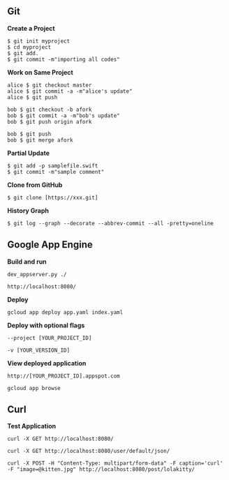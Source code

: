 ## Git
**Create a Project**
```
$ git init myproject
$ cd myproject
$ git add.
$ git commit -m"importing all codes"
```

**Work on Same Project**
```
alice $ git checkout master
alice $ git commit -a -m"alice's update"
alice $ git push
```
```
bob $ git checkout -b afork
bob $ git commit -a -m"bob's update"
bob $ git push origin afork
```
```
bob $ git push
bob $ git merge afork
```

**Partial Update**
```
$ git add -p samplefile.swift
$ git commit -m"sample comment"
```

**Clone from GitHub**
```
$ git clone [https://xxx.git]
```

**History Graph**
```
$ git log --graph --decorate --abbrev-commit --all -pretty=oneline
```

## Google App Engine
**Build and run**
```
dev_appserver.py ./
```
```
http://localhost:8080/
```

**Deploy**
```
gcloud app deploy app.yaml index.yaml
```

**Deploy with optional flags**
```
--project [YOUR_PROJECT_ID]
```
```
-v [YOUR_VERSION_ID]
```

**View deployed application**
```
http://[YOUR_PROJECT_ID].appspot.com
```
```
gcloud app browse
```

## Curl
**Test Application**
```
curl -X GET http://localhost:8080/
```
```
curl -X GET http://localhost:8080/user/default/json/
```
```
curl -X POST -H "Content-Type: multipart/form-data" -F caption='curl' -F "image=@kitten.jpg" http://localhost:8080/post/lolakitty/
```

